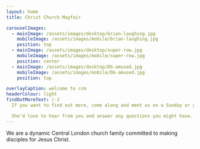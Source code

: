 ```yaml
---
layout: home
title: Christ Church Mayfair

carouselImages:
  - mainImage: /assets/images/desktop/brian-laughing.jpg
    mobileImage: /assets/images/mobile/brian-laughing.jpg
    position: top
  - mainImage: /assets/images/desktop/super-row.jpg
    mobileImage: /assets/images/mobile/super-row.jpg
    position: center
  - mainImage: /assets/images/desktop/DG-amused.jpg
    mobileImage: /assets/images/mobile/DG-amused.jpg
    position: top

overlayCaption: welcome to ccm
headerColour: light
findOutMoreText: |-2
  If you want to find out more, come along and meet us on a Sunday or get in touch with Sharon.

  She'd love to hear from you and answer any questions you might have.
---
```

We are a dynamic Central London church family committed to making disciples for Jesus Christ.
